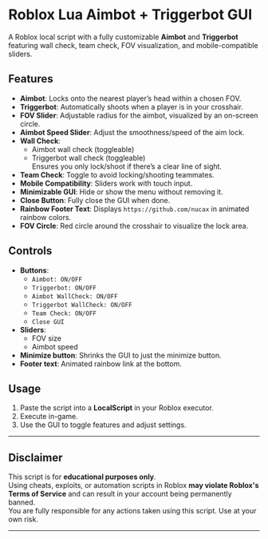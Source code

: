 # Roblox Lua Aimbot + Triggerbot GUI

A Roblox local script with a fully customizable **Aimbot** and **Triggerbot** featuring wall check, team check, FOV visualization, and mobile-compatible sliders.

## Features

- **Aimbot**: Locks onto the nearest player’s head within a chosen FOV.
- **Triggerbot**: Automatically shoots when a player is in your crosshair.
- **FOV Slider**: Adjustable radius for the aimbot, visualized by an on-screen circle.
- **Aimbot Speed Slider**: Adjust the smoothness/speed of the aim lock.
- **Wall Check**:
  - Aimbot wall check (toggleable)  
  - Triggerbot wall check (toggleable)  
  Ensures you only lock/shoot if there’s a clear line of sight.
- **Team Check**: Toggle to avoid locking/shooting teammates.
- **Mobile Compatibility**: Sliders work with touch input.
- **Minimizable GUI**: Hide or show the menu without removing it.
- **Close Button**: Fully close the GUI when done.
- **Rainbow Footer Text**: Displays `https://github.com/nucax` in animated rainbow colors.
- **FOV Circle**: Red circle around the crosshair to visualize the lock area.

## Controls

- **Buttons**:
  - `Aimbot: ON/OFF`
  - `Triggerbot: ON/OFF`
  - `Aimbot WallCheck: ON/OFF`
  - `Triggerbot WallCheck: ON/OFF`
  - `Team Check: ON/OFF`
  - `Close GUI`
- **Sliders**:
  - FOV size
  - Aimbot speed
- **Minimize button**: Shrinks the GUI to just the minimize button.
- **Footer text**: Animated rainbow link at the bottom.

## Usage

1. Paste the script into a **LocalScript** in your Roblox executor.
2. Execute in-game.
3. Use the GUI to toggle features and adjust settings.

---

## Disclaimer

This script is for **educational purposes only**.  
Using cheats, exploits, or automation scripts in Roblox **may violate Roblox's Terms of Service** and can result in your account being permanently banned.  
You are fully responsible for any actions taken using this script. Use at your own risk.

---
